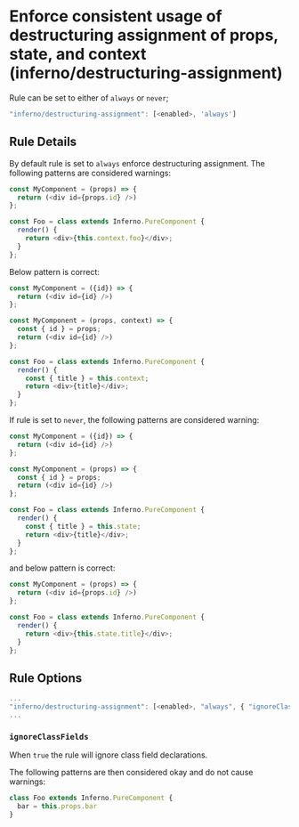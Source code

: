 # Enforce consistent usage of destructuring assignment of props, state, and context (inferno/destructuring-assignment)

Rule can be set to either of `always` or `never`;
```js
"inferno/destructuring-assignment": [<enabled>, 'always']
```

## Rule Details

By default rule is set to `always` enforce destructuring assignment. The following patterns are considered warnings:

```js
const MyComponent = (props) => {
  return (<div id={props.id} />)
};
```

```js
const Foo = class extends Inferno.PureComponent {
  render() {
    return <div>{this.context.foo}</div>;
  }
};
```

Below pattern is correct:

```js
const MyComponent = ({id}) => {
  return (<div id={id} />)
};
```

```js
const MyComponent = (props, context) => {
  const { id } = props;
  return (<div id={id} />)
};
```

```js
const Foo = class extends Inferno.PureComponent {
  render() {
    const { title } = this.context;
    return <div>{title}</div>;
  }
};
```

If rule is set to `never`, the following patterns are considered warning:

```js
const MyComponent = ({id}) => {
  return (<div id={id} />)
};
```

```js
const MyComponent = (props) => {
  const { id } = props;
  return (<div id={id} />)
};
```

```js
const Foo = class extends Inferno.PureComponent {
  render() {
    const { title } = this.state;
    return <div>{title}</div>;
  }
};
```

and below pattern is correct:

```js
const MyComponent = (props) => {
  return (<div id={props.id} />)
};
```

```js
const Foo = class extends Inferno.PureComponent {
  render() {
    return <div>{this.state.title}</div>;
  }
};
```

## Rule Options

```js
...
"inferno/destructuring-assignment": [<enabled>, "always", { "ignoreClassFields": <boolean> }]
...
```

### `ignoreClassFields`

When `true` the rule will ignore class field declarations.

The following patterns are then considered okay and do not cause warnings:

```jsx
class Foo extends Inferno.PureComponent {
  bar = this.props.bar
}
```
